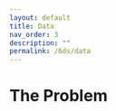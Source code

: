 ```yaml
---
layout: default
title: Data
nav_order: 3
description: ""
permalink: /6ds/data
---
```


# The Problem
